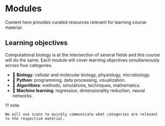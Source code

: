 # Modules

Content here provides curated resources relevant for learning course material.

## Learning objectives

Computational biology is at the intersection of several fields and this course will do the same.
Each module will cover learning objectives simultaneously across four categories.

-   🧫 **Biology**: cellular and molecular biology, physiology, microbiology.
-   🐍 **Python**: programming, data processing, visualization.
-   🧮 **Algorithms**: methods, simulations, techniques, mathematics.
-   🤖 **Machine learning**: regression, dimensionality reduction, neural networks.

!!! note

    We will use icons to quickly communicate what categories are relevant to the respective material.
